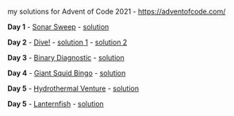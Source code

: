 my solutions for Advent of Code 2021 - https://adventofcode.com/

**Day 1** - [Sonar Sweep](https://adventofcode.com/2021/day/1) - [solution](https://github.com/thewmking/advent-of-code-2021/blob/main/day-1/sonar_sweep.rb)

**Day 2** - [Dive!](https://adventofcode.com/2021/day/2) - [solution 1](https://github.com/thewmking/advent-of-code-2021/blob/main/day-2/dive.rb) - [solution 2](https://github.com/thewmking/advent-of-code-2021/blob/main/day-2/dive_2.rb)

**Day 3** - [Binary Diagnostic](https://adventofcode.com/2021/day/3) - [solution](https://github.com/thewmking/advent-of-code-2021/blob/main/day-3/binary.rb)

**Day 4** - [Giant Squid Bingo](https://adventofcode.com/2021/day/4) - [solution](https://github.com/thewmking/advent-of-code-2021/blob/main/day-4/bingo.rb)

**Day 5** - [Hydrothermal Venture](https://adventofcode.com/2021/day/5) - [solution](https://github.com/thewmking/advent-of-code-2021/blob/main/day-5/vents.rb)

**Day 5** - [Lanternfish](https://adventofcode.com/2021/day/6) - [solution](https://github.com/thewmking/advent-of-code-2021/blob/main/day-6/lanternfish.rb)
